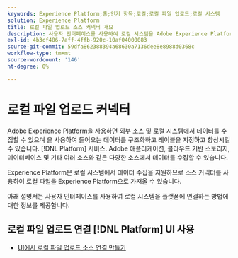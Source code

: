 ```yaml
---
keywords: Experience Platform;홈;인기 항목;로컬;로컬 파일 업로드;로컬 시스템
solution: Experience Platform
title: 로컬 파일 업로드 소스 커넥터 개요
description: 사용자 인터페이스를 사용하여 로컬 시스템을 Adobe Experience Platform에 연결하는 방법을 알아봅니다
exl-id: 4b3cf486-7aff-4ffb-920c-10af04000083
source-git-commit: 59dfa862388394a68630a7136dee8e8988d0368c
workflow-type: tm+mt
source-wordcount: '146'
ht-degree: 0%

---
```


# 로컬 파일 업로드 커넥터

Adobe Experience Platform을 사용하면 외부 소스 및 로컬 시스템에서 데이터를 수집할 수 있으며 을 사용하여 들어오는 데이터를 구조화하고 레이블을 지정하고 향상시킬 수 있습니다. [!DNL Platform] 서비스. Adobe 애플리케이션, 클라우드 기반 스토리지, 데이터베이스 및 기타 여러 소스와 같은 다양한 소스에서 데이터를 수집할 수 있습니다.

Experience Platform은 로컬 시스템에서 데이터 수집을 지원하므로 소스 커넥터를 사용하여 로컬 파일을 Experience Platform으로 가져올 수 있습니다.

아래 설명서는 사용자 인터페이스를 사용하여 로컬 시스템을 플랫폼에 연결하는 방법에 대한 정보를 제공합니다.

## 로컬 파일 업로드 연결 [!DNL Platform] UI 사용

- [UI에서 로컬 파일 업로드 소스 연결 만들기](../../tutorials/ui/create/local-system/local-file-upload.md)
